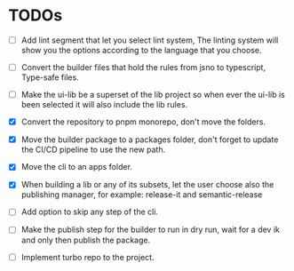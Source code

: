# TODOs

- [ ] Add lint segment that let you select lint system, The linting system will show you the options according to the language that you choose.

- [ ] Convert the builder files that hold the rules from jsno to typescript, Type-safe files.

- [ ] Make the ui-lib be a superset of the lib project so when ever the ui-lib is been selected it will also include the lib rules.

- [x] Convert the repository to pnpm monorepo, don't move the folders.

- [x] Move the builder package to a packages folder, don't forget to update the CI/CD pipeline to use the new path.

- [x] Move the cli to an apps folder.
- [x] When building a lib or any of its subsets, let the user choose also the publishing manager, for example: release-it and semantic-release

- [ ] Add option to skip any step of the cli.

- [ ] Make the publish step for the builder to run in dry run, wait for a dev ik and only then publish the package.

- [ ] Implement turbo repo to the project.
